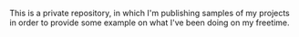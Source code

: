 This is a private repository, 
in which I'm publishing samples of my projects 
in order to provide some example on what I've been doing on my freetime.
